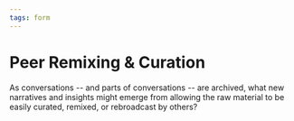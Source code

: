 ```yaml
---
tags: form
---
```


# Peer Remixing & Curation 

As conversations -- and parts of conversations -- are archived, what new narratives and insights might emerge from allowing the raw material to be easily curated, remixed, or rebroadcast by others?  
